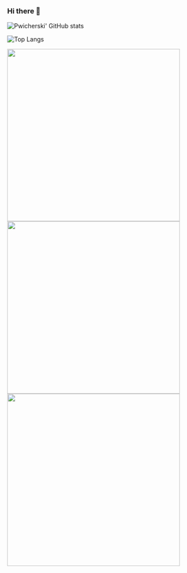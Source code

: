 ### Hi there 👋

![Pwicherski' GitHub stats](https://github-readme-stats.vercel.app/api?username=pwicherski&count_private=true&show_icons=true&theme=dark)

![Top Langs](https://github-readme-stats.vercel.app/api/top-langs/?username=pwicherski&count_private=true&layout=compact&theme=dark)

<img width=400 src='https://github-readme-stats.vercel.app/api?username=pwicherski&count_private=true&theme=dark&show_icons=true&hide_border=true&count_private=true' />
<img width=400 src='https://github-readme-streak-stats.herokuapp.com/?user=pwicherski&count_private=true&theme=dark&hide_border=true' />
<img width=400 src='https://github-readme-stats.vercel.app/api/top-langs/?username=pwicherski&count_private=true&theme=dark&show_icons=true&hide_border=true&layout=compact' />

<!--
**pwicherski/pwicherski** is a ✨ _special_ ✨ repository because its `README.md` (this file) appears on your GitHub profile.

Here are some ideas to get you started:

- 🔭 I’m currently working on ...
- 🌱 I’m currently learning ...
- 👯 I’m looking to collaborate on ...
- 🤔 I’m looking for help with ...
- 💬 Ask me about ...
- 📫 How to reach me: ...
- 😄 Pronouns: ...
- ⚡ Fun fact: ...
-->
